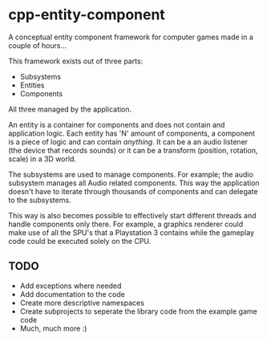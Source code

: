 cpp-entity-component
====================

A conceptual entity component framework for computer games made in a couple of hours...

This framework exists out of three parts:
- Subsystems
- Entities
- Components

All three managed by the application.

An entity is a container for components and does not contain and application logic. Each entity has 'N' amount of components, a component is a piece of logic and can contain *anything*. It can be a an audio listener (the device that records sounds) or it can be a transform (position, rotation, scale) in a 3D world.

The subsystems are used to manage components. For example; the audio subsystem manages all Audio related components. This way the application doesn't have to iterate through thousands of components and can delegate to the subsystems.

This way is also becomes possible to effectively start different threads and handle components only there. For example, a graphics renderer could make use of all the SPU's that a Playstation 3 contains while the gameplay code could be executed solely on the CPU.

TODO
----
- Add exceptions where needed
- Add documentation to the code
- Create more descriptive namespaces
- Create subprojects to seperate the library code from the example game code
- Much, much more :)
